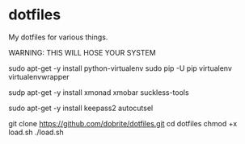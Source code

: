 dotfiles
========

My dotfiles for various things.

WARNING: THIS WILL HOSE YOUR SYSTEM

sudo apt-get -y install python-virtualenv
sudo pip -U pip virtualenv virtualenvwrapper

sudp apt-get -y install xmonad xmobar suckless-tools

sudo apt-get -y install keepass2 autocutsel 

git clone https://github.com/dobrite/dotfiles.git
cd dotfiles
chmod +x load.sh
./load.sh
